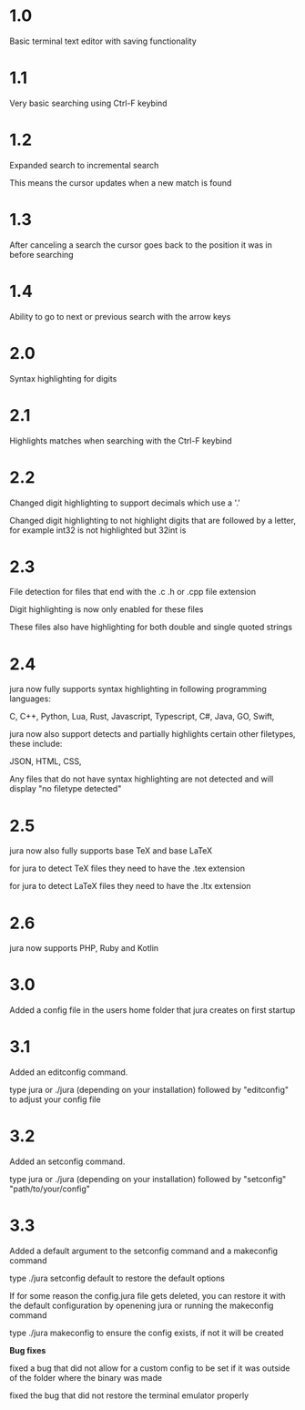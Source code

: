 # 1.0
Basic terminal text editor with saving functionality

# 1.1
Very basic searching using Ctrl-F keybind

# 1.2
Expanded search to incremental search

This means the cursor updates when a new match is found

# 1.3
After canceling a search the cursor goes back to the position it was in before searching

# 1.4
Ability to go to next or previous search with the arrow keys

# 2.0
Syntax highlighting for digits

# 2.1
Highlights matches when searching with the Ctrl-F keybind

# 2.2
Changed digit highlighting to support decimals which use a '.' 

Changed digit highlighting to not highlight digits that are followed by a letter, for example int32 is not highlighted but 32int is

# 2.3
File detection for files that end with the .c .h or .cpp file extension

Digit highlighting is now only enabled for these files

These files also have highlighting for both double and single quoted strings

# 2.4
jura now fully supports syntax highlighting in following programming languages:

C,
C++,
Python,
Lua,
Rust,
Javascript,
Typescript,
C#,
Java,
GO,
Swift,

jura now also support detects and partially highlights certain other filetypes, these include:

JSON,
HTML,
CSS,

Any files that do not have syntax highlighting are not detected and will display "no filetype detected"

# 2.5
jura now also fully supports base TeX and base LaTeX

for jura to detect TeX files they need to have the .tex extension

for jura to detect LaTeX files they need to have the .ltx extension

# 2.6
jura now supports PHP, Ruby and Kotlin

# 3.0
Added a config file in the users home folder that jura creates on first startup

# 3.1
Added an editconfig command. 

type jura or ./jura (depending on your installation) followed by "editconfig" to adjust your config file

# 3.2
Added an setconfig command. 

type jura or ./jura (depending on your installation) followed by "setconfig" "path/to/your/config"

# 3.3
Added a default argument to the setconfig command and a makeconfig command

type ./jura setconfig default to restore the default options

If for some reason the config.jura file gets deleted, you can restore it with the default configuration by openening jura or running the makeconfig command

type ./jura makeconfig to ensure the config exists, if not it will be created

**Bug fixes**

fixed a bug that did not allow for a custom config to be set if it was outside of the folder where the binary was made

fixed the bug that did not restore the terminal emulator properly
